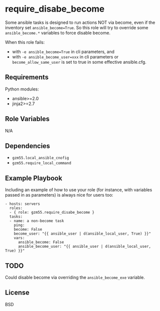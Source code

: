 require_disabe_become
=====================

Some ansible tasks is designed to run actions NOT via become,
even if the inventory set `ansible_become=True`.
So this role will try to override some `ansible_become.*` variables to force disable become.

When this role fails:
- with `-e ansible_become=True` in cli parameters, and
- with `-e ansible_become_user=xxx` in cli parameters or `become_allow_same_user` is set to true in some effective ansible.cfg.

Requirements
------------

Python modules:
- ansible>=2.0
- jinja2>=2.7

Role Variables
--------------

N/A

Dependencies
------------

- `gzm55.local_ansible_cnofig`
- `gzm55.require_local_command`

Example Playbook
----------------

Including an example of how to use your role (for instance, with variables passed in as parameters) is always nice for users too:

    - hosts: servers
      roles:
      - { role: gzm55.require_disabe_become }
      tasks:
      - name: a non-become task
        ping:
        become: False
        become_user: "{{ ansible_user | d(ansible_local_user, True) }}"
        vars:
          ansible_become: False
          ansible_become_user: "{{ ansible_user | d(ansible_local_user, True) }}"

TODO
----

Could disable become via overriding the `ansible_become_exe` variable.

License
-------

BSD
